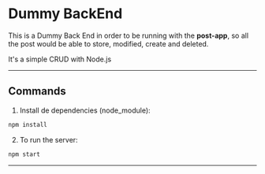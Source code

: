 # Dummy BackEnd

This is a Dummy Back End in order to be running with the **post-app**, so all the post would be able to store, modified, create and deleted.

It's a simple CRUD with Node.js

---

## Commands

1. Install de dependencies (node_module):

```BASH
npm install
```

2. To run the server:

```BASH
npm start
```

---